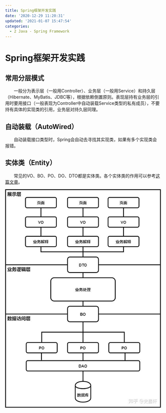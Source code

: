 ```yaml
---
title: Spring框架开发实践
date: '2020-12-29 11:20:31'
updated: '2021-01-07 15:47:54'
categories:
  - 2 Java - Spring Framework
---
```

# Spring框架开发实践

## 常用分层模式

　　一般分为表示层（一般用Controller）、业务层（一般用Service）和持久层（Hibernate、MyBatis、JDBC等），根据依赖倒置原则。表现层持有业务层的引用时要用接口（一般表现为Controller中自动装载Service类型的私有成员），不要持有具体的实现类的引用，业务层对持久层同理。

## 自动装载（AutoWired）

　　自动装载接口类型时，Spring会自动去寻找其实现类，如果有多个实现类会报错。

## 实体类（Entity）

　　常见的VO、BO、PO、DO、DTO都是实体类。各个实体类的作用可以参考[这篇文章](https://zhuanlan.zhihu.com/p/102389552)。

![](./Spring_Framework_Development_Practice/1.jpg)

